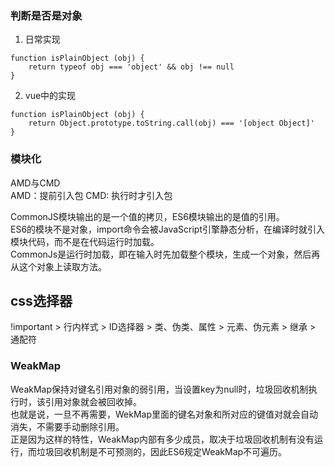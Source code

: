 
### 判断是否是对象
1. 日常实现
```
function isPlainObject (obj) {
    return typeof obj === 'object' && obj !== null
}
```
2. vue中的实现 
```
function isPlainObject (obj) {
    return Object.prototype.toString.call(obj) === '[object Object]'
}
```

### 模块化

AMD与CMD<br/>
AMD：提前引入包
CMD: 执行时才引入包<br/>

CommonJS模块输出的是一个值的拷贝，ES6模块输出的是值的引用。<br/>
ES6的模块不是对象，import命令会被JavaScript引擎静态分析，在编译时就引入模块代码，而不是在代码运行时加载。<br/>
CommonJs是运行时加载，即在输入时先加载整个模块，生成一个对象，然后再从这个对象上读取方法。

## css选择器
!important > 行内样式 > ID选择器 > 类、伪类、属性 > 元素、伪元素 > 继承 > 通配符

### WeakMap
WeakMap保持对键名引用对象的弱引用，当设置key为null时，垃圾回收机制执行时，该引用对象就会被回收掉。<br/>
也就是说，一旦不再需要，WekMap里面的键名对象和所对应的键值对就会自动消失，不需要手动删除引用。<br/>
正是因为这样的特性，WeakMap内部有多少成员，取决于垃圾回收机制有没有运行，而垃圾回收机制是不可预测的，因此ES6规定WeakMap不可遍历。
